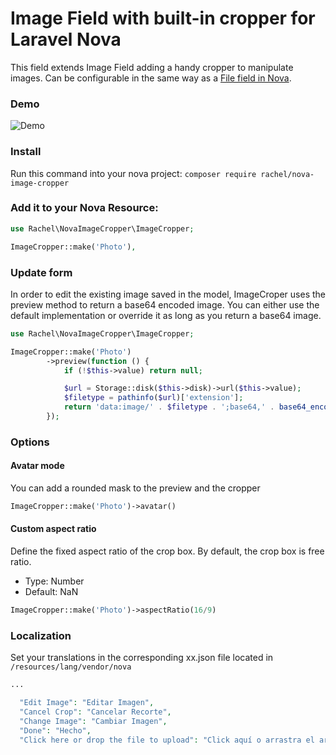 # Image Field with built-in cropper for Laravel Nova

This field extends Image Field adding a handy cropper to manipulate images. Can be configurable in the same way as a [File field in Nova](https://nova.laravel.com/docs/1.0/resources/file-fields.html).

### Demo

![Demo](http://g.recordit.co/9ubWDbqNNL.gif)

### Install

Run this command into your nova project:
`composer require rachel/nova-image-cropper`

### Add it to your Nova Resource:

```php
use Rachel\NovaImageCropper\ImageCropper;

ImageCropper::make('Photo'),
```

### Update form

In order to edit the existing image saved in the model, ImageCroper uses the preview method to return a base64 encoded image. You can either use the default implementation or override it as long as you return a base64 image.

```php
use Rachel\NovaImageCropper\ImageCropper;

ImageCropper::make('Photo')
        ->preview(function () {
            if (!$this->value) return null;

            $url = Storage::disk($this->disk)->url($this->value);
            $filetype = pathinfo($url)['extension'];
            return 'data:image/' . $filetype . ';base64,' . base64_encode(file_get_contents($url));
        });
```

### Options

#### Avatar mode

You can add a rounded mask to the preview and the cropper

```php
ImageCropper::make('Photo')->avatar()
```

#### Custom aspect ratio

Define the fixed aspect ratio of the crop box. By default, the crop box is free ratio.

- Type: Number
- Default: NaN

```php
ImageCropper::make('Photo')->aspectRatio(16/9)
```

### Localization

Set your translations in the corresponding xx.json file located in `/resources/lang/vendor/nova`

```php
...

  "Edit Image": "Editar Imagen",
  "Cancel Crop": "Cancelar Recorte",
  "Change Image": "Cambiar Imagen",
  "Done": "Hecho",
  "Click here or drop the file to upload": "Click aquí o arrastra el archivo para comenzar la subida"
```

